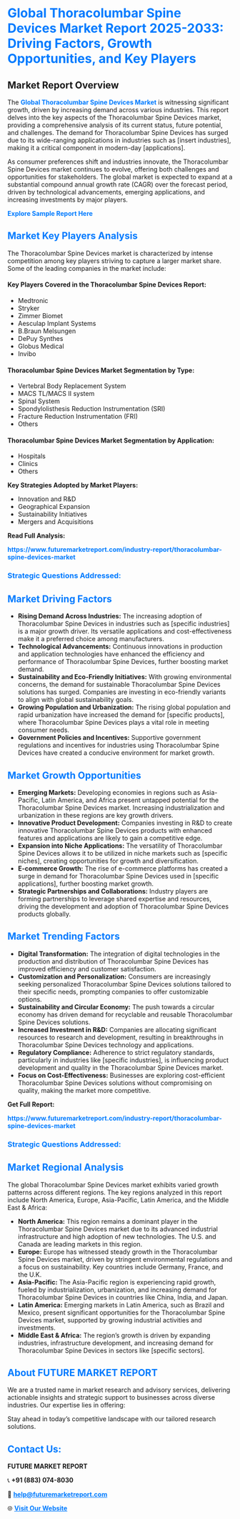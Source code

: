 <h1 style="color: #007BFF;">Global Thoracolumbar Spine Devices Market Report 2025-2033: Driving Factors, Growth Opportunities, and Key Players</h1>

<section id="overview">
<h2>Market Report Overview</h2>
<p>The <a href="https://www.futuremarketreport.com/industry-report/thoracolumbar-spine-devices-market" style="color: #007BFF; text-decoration: none;"><strong>Global Thoracolumbar Spine Devices Market</strong></a> is witnessing significant growth, driven by increasing demand across various industries. This report delves into the key aspects of the Thoracolumbar Spine Devices market, providing a comprehensive analysis of its current status, future potential, and challenges. The demand for Thoracolumbar Spine Devices has surged due to its wide-ranging applications in industries such as [insert industries], making it a critical component in modern-day [applications].</p>
<p>As consumer preferences shift and industries innovate, the Thoracolumbar Spine Devices market continues to evolve, offering both challenges and opportunities for stakeholders. The global market is expected to expand at a substantial compound annual growth rate (CAGR) over the forecast period, driven by technological advancements, emerging applications, and increasing investments by major players.</p>
</section>

<section id="overview">
<p><a href="https://www.futuremarketreport.com/request-sample/reportId=91665" style="color: #007BFF; text-decoration: none;"><strong>Explore Sample Report Here</strong></a></p>
</section>

<section id="key-players">
<h2 style="color: #007BFF;">Market Key Players Analysis</h2>
<p>The Thoracolumbar Spine Devices market is characterized by intense competition among key players striving to capture a larger market share. Some of the leading companies in the market include:</p>
<h4>Key Players Covered in the Thoracolumbar Spine Devices Report:</h4>
<ul><li>Medtronic</li><li>Stryker</li><li>Zimmer Biomet</li><li>Aesculap Implant Systems</li><li>B.Braun Melsungen</li><li>DePuy Synthes</li><li>Globus Medical</li><li>Invibo</li></ul>
<h4>Thoracolumbar Spine Devices Market Segmentation by Type:</h4>
<ul><li>Vertebral Body Replacement System</li><li>MACS TL/MACS II system</li><li>Spinal System</li><li>Spondylolisthesis Reduction Instrumentation (SRI)</li><li>Fracture Reduction Instrumentation (FRI)</li><li>Others</li></ul>

<h4>Thoracolumbar Spine Devices Market Segmentation by Application:</h4>
<ul><li>Hospitals</li><li>Clinics</li><li>Others</li></ul>
<p><strong>Key Strategies Adopted by Market Players:</strong></p>
<ul>
<li>Innovation and R&D</li>
<li>Geographical Expansion</li>
<li>Sustainability Initiatives</li>
<li>Mergers and Acquisitions</li>
</ul>
</section>

<section>
<p><strong>Read Full Analysis: </strong></p><a href="https://www.futuremarketreport.com/industry-report/thoracolumbar-spine-devices-market" style="color: #007BFF; text-decoration: none;"><strong>https://www.futuremarketreport.com/industry-report/thoracolumbar-spine-devices-market</strong></a>
<h3 style="color: #007BFF;">Strategic Questions Addressed:</h3>
</section>

<section id="driving-factors">
<h2 style="color: #007BFF;">Market Driving Factors</h2>
<ul>
<li><strong>Rising Demand Across Industries:</strong> The increasing adoption of Thoracolumbar Spine Devices in industries such as [specific industries] is a major growth driver. Its versatile applications and cost-effectiveness make it a preferred choice among manufacturers.</li>
<li><strong>Technological Advancements:</strong> Continuous innovations in production and application technologies have enhanced the efficiency and performance of Thoracolumbar Spine Devices, further boosting market demand.</li>
<li><strong>Sustainability and Eco-Friendly Initiatives:</strong> With growing environmental concerns, the demand for sustainable Thoracolumbar Spine Devices solutions has surged. Companies are investing in eco-friendly variants to align with global sustainability goals.</li>
<li><strong>Growing Population and Urbanization:</strong> The rising global population and rapid urbanization have increased the demand for [specific products], where Thoracolumbar Spine Devices plays a vital role in meeting consumer needs.</li>
<li><strong>Government Policies and Incentives:</strong> Supportive government regulations and incentives for industries using Thoracolumbar Spine Devices have created a conducive environment for market growth.</li>
</ul>
</section>

<section id="growth-opportunities">
<h2 style="color: #007BFF;">Market Growth Opportunities</h2>
<ul>
<li><strong>Emerging Markets:</strong> Developing economies in regions such as Asia-Pacific, Latin America, and Africa present untapped potential for the Thoracolumbar Spine Devices market. Increasing industrialization and urbanization in these regions are key growth drivers.</li>
<li><strong>Innovative Product Development:</strong> Companies investing in R&D to create innovative Thoracolumbar Spine Devices products with enhanced features and applications are likely to gain a competitive edge.</li>
<li><strong>Expansion into Niche Applications:</strong> The versatility of Thoracolumbar Spine Devices allows it to be utilized in niche markets such as [specific niches], creating opportunities for growth and diversification.</li>
<li><strong>E-commerce Growth:</strong> The rise of e-commerce platforms has created a surge in demand for Thoracolumbar Spine Devices used in [specific applications], further boosting market growth.</li>
<li><strong>Strategic Partnerships and Collaborations:</strong> Industry players are forming partnerships to leverage shared expertise and resources, driving the development and adoption of Thoracolumbar Spine Devices products globally.</li>
</ul>
</section>

<section id="trending-factors">
<h2 style="color: #007BFF;">Market Trending Factors</h2>
<ul>
<li><strong>Digital Transformation:</strong> The integration of digital technologies in the production and distribution of Thoracolumbar Spine Devices has improved efficiency and customer satisfaction.</li>
<li><strong>Customization and Personalization:</strong> Consumers are increasingly seeking personalized Thoracolumbar Spine Devices solutions tailored to their specific needs, prompting companies to offer customizable options.</li>
<li><strong>Sustainability and Circular Economy:</strong> The push towards a circular economy has driven demand for recyclable and reusable Thoracolumbar Spine Devices solutions.</li>
<li><strong>Increased Investment in R&D:</strong> Companies are allocating significant resources to research and development, resulting in breakthroughs in Thoracolumbar Spine Devices technology and applications.</li>
<li><strong>Regulatory Compliance:</strong> Adherence to strict regulatory standards, particularly in industries like [specific industries], is influencing product development and quality in the Thoracolumbar Spine Devices market.</li>
<li><strong>Focus on Cost-Effectiveness:</strong> Businesses are exploring cost-efficient Thoracolumbar Spine Devices solutions without compromising on quality, making the market more competitive.</li>
</ul>
</section>

<section>
<p><strong>Get Full Report: </strong></p><a href="https://www.futuremarketreport.com/industry-report/thoracolumbar-spine-devices-market" style="color: #007BFF; text-decoration: none;"><strong>https://www.futuremarketreport.com/industry-report/thoracolumbar-spine-devices-market</strong></a>
<h3 style="color: #007BFF;">Strategic Questions Addressed:</h3>
</section>


<section id="regional-analysis">
<h2 style="color: #007BFF;">Market Regional Analysis</h2>
<p>The global Thoracolumbar Spine Devices market exhibits varied growth patterns across different regions. The key regions analyzed in this report include North America, Europe, Asia-Pacific, Latin America, and the Middle East & Africa:</p>
<ul>
<li><strong>North America:</strong> This region remains a dominant player in the Thoracolumbar Spine Devices market due to its advanced industrial infrastructure and high adoption of new technologies. The U.S. and Canada are leading markets in this region.</li>
<li><strong>Europe:</strong> Europe has witnessed steady growth in the Thoracolumbar Spine Devices market, driven by stringent environmental regulations and a focus on sustainability. Key countries include Germany, France, and the U.K.</li>
<li><strong>Asia-Pacific:</strong> The Asia-Pacific region is experiencing rapid growth, fueled by industrialization, urbanization, and increasing demand for Thoracolumbar Spine Devices in countries like China, India, and Japan.</li>
<li><strong>Latin America:</strong> Emerging markets in Latin America, such as Brazil and Mexico, present significant opportunities for the Thoracolumbar Spine Devices market, supported by growing industrial activities and investments.</li>
<li><strong>Middle East & Africa:</strong> The region’s growth is driven by expanding industries, infrastructure development, and increasing demand for Thoracolumbar Spine Devices in sectors like [specific sectors].</li>
</ul>
</section>

<footer>
<h2 style="color: #007BFF;">About FUTURE MARKET REPORT</h2>
<p>We are a trusted name in market research and advisory services, delivering actionable insights and strategic support to businesses across diverse industries. Our expertise lies in offering:</p>

<p>Stay ahead in today’s competitive landscape with our tailored research solutions.</p>

<h2 style="color: #007BFF;">Contact Us:</h2>
<p><strong>FUTURE MARKET REPORT</strong></p>
<p>📞 <strong>+91 (883) 074-8030</strong></p>
<p>📧 <strong><a href="mailto:help@futuremarketreport.com" style="color: #007BFF;">help@futuremarketreport.com</a></strong></p>
<p>🌐 <strong><a href="https://www.futuremarketreport.com/" style="color: #007BFF;">Visit Our Website</a></strong></p>
</footer>
